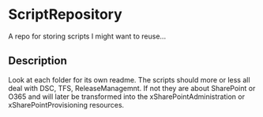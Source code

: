 # ScriptRepository
A repo for storing scripts I  might want to reuse...

## Description
Look at each folder for its own readme. The scripts should more or less all deal with DSC, TFS, ReleaseManagemnt. 
If not they are about SharePoint or O365 and will later be transformed into the xSharePointAdministration or xSharePointProvisioning resources. 
